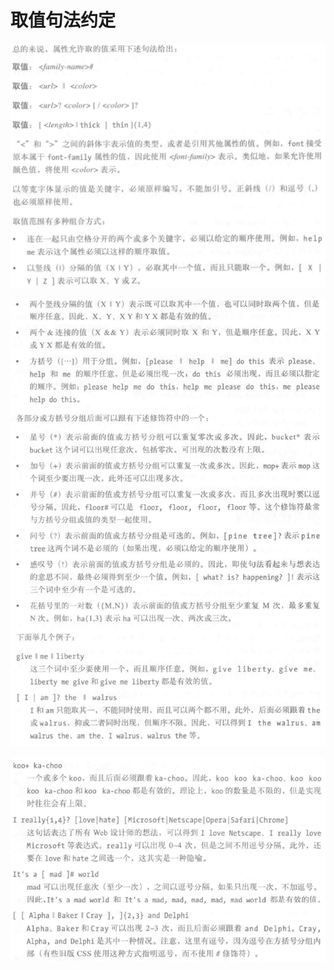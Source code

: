 # 取值句法约定

![image-20211027104621587](1027.assets/image-20211027104621587.png)

![image-20211027104714253](1027.assets/image-20211027104714253.png)

![image-20211027104728901](1027.assets/image-20211027104728901.png)
